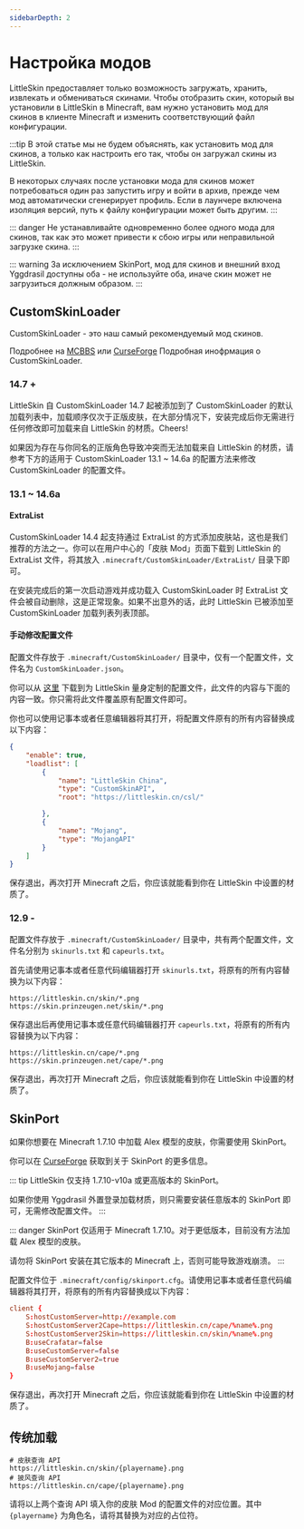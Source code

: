 ```yaml
---
sidebarDepth: 2
---
```


# Настройка модов

LittleSkin предоставляет только возможность загружать, хранить, извлекать и обмениваться скинами. Чтобы отобразить скин, который вы установили в LittleSkin в Minecraft, вам нужно установить мод для скинов в клиенте Minecraft и изменить соответствующий файл конфигурации.

:::tip
В этой статье мы не будем объяснять, как установить мод для скинов, а только как настроить его так, чтобы он загружал скины из LittleSkin.

В некоторых случаях после установки мода для скинов может потребоваться один раз запустить игру и войти в архив, прежде чем мод автоматически сгенерирует профиль. Если в лаунчере включена изоляция версий, путь к файлу конфигурации может быть другим.
:::

::: danger
Не устанавливайте одновременно более одного мода для скинов, так как это может привести к сбою игры или неправильной загрузке скина.
:::

::: warning
За исключением SkinPort, мод для скинов и внешний вход Yggdrasil доступны оба - не используйте оба, иначе скин может не загрузиться должным образом.
:::

## CustomSkinLoader

CustomSkinLoader - это наш самый рекомендуемый мод скинов.

Подробнее на [MCBBS](https://www.mcbbs.net/thread-269807-1-1.html) или [CurseForge](https://www.curseforge.com/minecraft/mc-mods/customskinloader) Подробная инофрмация о CustomSkinLoader.

### 14.7 +

LittleSkin 自 CustomSkinLoader 14.7 起被添加到了 CustomSkinLoader 的默认加载列表中，加载顺序仅次于正版皮肤，在大部分情况下，安装完成后你无需进行任何修改即可加载来自 LittleSkin 的材质。Cheers!

如果因为存在与你同名的正版角色导致冲突而无法加载来自 LittleSkin 的材质，请参考下方的适用于 CustomSkinLoader 13.1 ~ 14.6a 的配置方法来修改 CustomSkinLoader 的配置文件。

### 13.1 ~ 14.6a

#### ExtraList

CustomSkinLoader 14.4 起支持通过 ExtraList 的方式添加皮肤站，这也是我们推荐的方法之一。你可以在用户中心的「皮肤 Mod」页面下载到 LittleSkin 的 ExtraList 文件，将其放入 `.minecraft/CustomSkinLoader/ExtraList/` 目录下即可。

在安装完成后的第一次启动游戏并成功载入 CustomSkinLoader 时 ExtraList 文件会被自动删除，这是正常现象。如果不出意外的话，此时 LittleSkin 已被添加至 CustomSkinLoader 加载列表列表顶部。

#### 手动修改配置文件

配置文件存放于 `.minecraft/CustomSkinLoader/` 目录中，仅有一个配置文件，文件名为 `CustomSkinLoader.json`。

你可以从 [这里](/CustomSkinLoader.json) 下载到为 LittleSkin 量身定制的配置文件，此文件的内容与下面的内容一致。你只需将此文件覆盖原有配置文件即可。

你也可以使用记事本或者任意编辑器将其打开，将配置文件原有的所有内容替换成以下内容：

```json
{
    "enable": true,
    "loadlist": [
        {
            "name": "LittleSkin China",
            "type": "CustomSkinAPI",
            "root": "https://littleskin.cn/csl/"

        },
        {
            "name": "Mojang",
            "type": "MojangAPI"
        }
    ]
}
```

保存退出，再次打开 Minecraft 之后，你应该就能看到你在 LittleSkin 中设置的材质了。

### 12.9 -

配置文件存放于 `.minecraft/CustomSkinLoader/` 目录中，共有两个配置文件，文件名分别为 `skinurls.txt` 和 `capeurls.txt`。

首先请使用记事本或者任意代码编辑器打开 `skinurls.txt`，将原有的所有内容替换为以下内容：

```
https://littleskin.cn/skin/*.png
https://skin.prinzeugen.net/skin/*.png
```

保存退出后再使用记事本或任意代码编辑器打开 `capeurls.txt`，将原有的所有内容替换为以下内容：

```
https://littleskin.cn/cape/*.png
https://skin.prinzeugen.net/cape/*.png
```

保存退出，再次打开 Minecraft 之后，你应该就能看到你在 LittleSkin 中设置的材质了。

## SkinPort

如果你想要在 Minecraft 1.7.10 中加载 Alex 模型的皮肤，你需要使用 SkinPort。

你可以在 [CurseForge](https://www.curseforge.com/minecraft/mc-mods/skinport) 获取到关于 SkinPort 的更多信息。

::: tip
LittleSkin 仅支持 1.7.10-v10a 或更高版本的 SkinPort。

如果你使用 Yggdrasil 外置登录加载材质，则只需要安装任意版本的 SkinPort 即可，无需修改配置文件。
:::

::: danger
SkinPort 仅适用于 Minecraft 1.7.10。对于更低版本，目前没有方法加载 Alex 模型的皮肤。

请勿将 SkinPort 安装在其它版本的 Minecraft 上，否则可能导致游戏崩溃。
:::

配置文件位于 `.minecraft/config/skinport.cfg`。请使用记事本或者任意代码编辑器将其打开，将原有的所有内容替换成以下内容：

``` conf
client {
    S:hostCustomServer=http://example.com
    S:hostCustomServer2Cape=https://littleskin.cn/cape/%name%.png
    S:hostCustomServer2Skin=https://littleskin.cn/skin/%name%.png
    B:useCrafatar=false
    B:useCustomServer=false
    B:useCustomServer2=true
    B:useMojang=false
}
```

保存退出，再次打开 Minecraft 之后，你应该就能看到你在 LittleSkin 中设置的材质了。

## 传统加载

```
# 皮肤查询 API
https://littleskin.cn/skin/{playername}.png
# 披风查询 API
https://littleskin.cn/cape/{playername}.png
```

请将以上两个查询 API 填入你的皮肤 Mod 的配置文件的对应位置。其中 `{playername}` 为角色名，请将其替换为对应的占位符。
